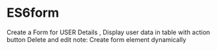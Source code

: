 # ES6form
Create a Form for USER Details , Display user data in table  with action button Delete and edit  note: Create form element dynamically
